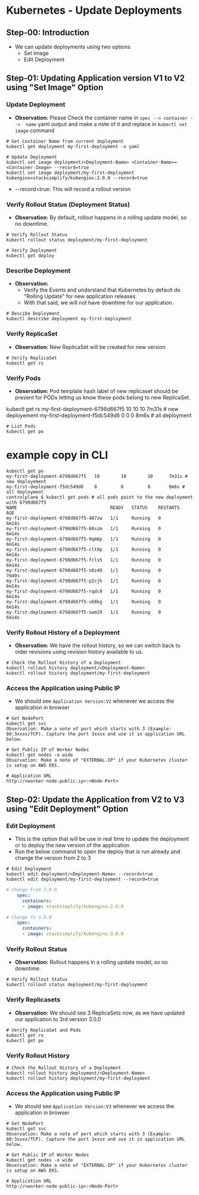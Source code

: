 # Kubernetes - Update Deployments

## Step-00: Introduction
- We can update deployments using two options
  - Set Image
  - Edit Deployment

## Step-01: Updating Application version V1 to V2 using "Set Image" Option
### Update Deployment
- **Observation:** Please Check the container name in `spec --> container -->  name` yaml output and make a note of it and 
replace in `kubectl set image` command <Container-Name>
```
# Get Container Name from current deployment
kubectl get deployment my-first-deployment -o yaml

# Update Deployment 
kubectl set image deployment/<Deployment-Name> <Container-Name>=<Container-Image> --record=true
kubectl set image deployment/my-first-deployment kubenginx=stacksimplify/kubenginx:2.0.0 --record=true
```
- --record=true: This will record a rollout version

### Verify Rollout Status (Deployment Status)
- **Observation:** By default, rollout happens in a rolling update model, so no downtime.
```
# Verify Rollout Status 
kubectl rollout status deployment/my-first-deployment

# Verify Deployment
kubectl get deploy
```
### Describe Deployment
- **Observation:**
  - Verify the Events and understand that Kubernetes by default do  "Rolling Update"  for new application releases. 
  - With that said, we will not have downtime for our application.
```
# Descibe Deployment
kubectl describe deployment my-first-deployment
```
### Verify ReplicaSet
- **Observation:** New ReplicaSet will be created for new version
```
# Verify ReplicaSet
kubectl get rs
```

### Verify Pods
- **Observation:** Pod template hash label of new replicaset should be present for PODs letting us 
know these pods belong to new ReplicaSet.

kubectl get rs
my-first-deployment-6798d667f5   10        10        10      7m31s # new deployement
my-first-deployment-f5dc549d6    0         0         0       8m6s # all deployment

```
# List Pods
kubectl get po
```

# example copy in CLI
```
kubectl get po
my-first-deployment-6798d667f5   10        10        10      7m31s # new deployement
my-first-deployment-f5dc549d6    0         0         0       8m6s # all deployment
controlplane $ kubectl get pods # all pods point to the new deployment with 6798d667f5
NAME                                   READY   STATUS    RESTARTS   AGE
my-first-deployment-6798d667f5-487zw   1/1     Running   0          6m14s
my-first-deployment-6798d667f5-68szm   1/1     Running   0          6m14s
my-first-deployment-6798d667f5-9qm6p   1/1     Running   0          6m14s
my-first-deployment-6798d667f5-clt8p   1/1     Running   0          6m14s
my-first-deployment-6798d667f5-fcls5   1/1     Running   0          6m14s
my-first-deployment-6798d667f5-n8z49   1/1     Running   0          7m40s
my-first-deployment-6798d667f5-p2cjh   1/1     Running   0          6m14s
my-first-deployment-6798d667f5-rqdc9   1/1     Running   0          6m14s
my-first-deployment-6798d667f5-v68kg   1/1     Running   0          6m14s
my-first-deployment-6798d667f5-xwm29   1/1     Running   0          6m14s
```


### Verify Rollout History of a Deployment
- **Observation:** We have the rollout history, so we can switch back to older revisions using revision history available to us.  

```
# Check the Rollout History of a Deployment
kubectl rollout history deployment/<Deployment-Name>
kubectl rollout history deployment/my-first-deployment  
```

### Access the Application using Public IP
- We should see `Application Version:V2` whenever we access the application in browser
```
# Get NodePort
kubectl get svc
Observation: Make a note of port which starts with 3 (Example: 80:3xxxx/TCP). Capture the port 3xxxx and use it in application URL below. 

# Get Public IP of Worker Nodes
kubectl get nodes -o wide
Observation: Make a note of "EXTERNAL-IP" if your Kubernetes cluster is setup on AWS EKS.

# Application URL
http://<worker-node-public-ip>:<Node-Port>
```


## Step-02: Update the Application from V2 to V3 using "Edit Deployment" Option
### Edit Deployment
- This is the option that will be use in real time to update the deployment or to deploy the new version of the application
- Run the below command to open the deploy that is run already and change the version from 2 to 3
```
# Edit Deployment
kubectl edit deployment/<Deployment-Name> --record=true
kubectl edit deployment/my-first-deployment --record=true
```

```yml
# Change From 2.0.0
    spec:
      containers:
      - image: stacksimplify/kubenginx:2.0.0

# Change To 3.0.0
    spec:
      containers:
      - image: stacksimplify/kubenginx:3.0.0
```

### Verify Rollout Status
- **Observation:** Rollout happens in a rolling update model, so no downtime.
```
# Verify Rollout Status 
kubectl rollout status deployment/my-first-deployment
```
### Verify Replicasets
- **Observation:**  We should see 3 ReplicaSets now, as we have updated our application to 3rd version 3.0.0
```
# Verify ReplicaSet and Pods
kubectl get rs
kubectl get po
```
### Verify Rollout History
```
# Check the Rollout History of a Deployment
kubectl rollout history deployment/<Deployment-Name>
kubectl rollout history deployment/my-first-deployment   
```

### Access the Application using Public IP
- We should see `Application Version:V3` whenever we access the application in browser
```
# Get NodePort
kubectl get svc
Observation: Make a note of port which starts with 3 (Example: 80:3xxxx/TCP). Capture the port 3xxxx and use it in application URL below. 

# Get Public IP of Worker Nodes
kubectl get nodes -o wide
Observation: Make a note of "EXTERNAL-IP" if your Kubernetes cluster is setup on AWS EKS.

# Application URL
http://<worker-node-public-ip>:<Node-Port>
```
